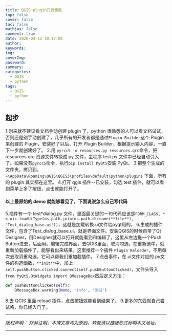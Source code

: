 ```yaml
---
title: QGIS plugin开发使用
top: false
cover: false
toc: false
mathjax: false
comment: true
date: 2020-04-12 10:17:00
author:
keywords:
img:
coverImg:
password:
summary:
categories:
  - QGIS
  - python
tags:
  - QGIS
  - python
---
```


## 起步

1.刚来就不建议看文档手动创建 plugin 了，python 很熟悉的人可以看文档试试，否则还是别手动创建了，几乎所有的开发者都是通过`Plugin Builder`这个 Plugin 来创建的 Plugin，安装好了以后，打开 Plugin Builder，根据提示输入内容，一直下一步就创建好了。 2.用 `pyrcc5 -o resources.py resources.qrc`命令，把 resources.qrc 资源文件转换成 py 文件，主程序 test.py 文件中已经自动引入了。如果没有`pyrcc5`命令，执行`pip install PyQt5`安装 PyQt。 3.把整个生成的文件夹，拷贝到，`~\AppData\Roaming\QGIS\QGIS3\profiles\default\python\plugins` 下面，所有的 plugin 其实都在这里。 4.打开 qgis 插件--已安装，勾选 test 插件，就可以看到菜单上多了按钮，点击就能打开了。

#### 以上最原始的 demo 就能够看见了，下面说说怎么自己写代码

5.插件有一个 test*dialog.py 文件，里面最关键的一句代码应该是`FORM_CLASS, * = uic.loadUiType(os.path.join(os.path.dirname(**file**), 'Test_dialog_base.ui'))`，这就是加载转换.ui文件给pyqt用的。 6.生成的插件文件，包含了Test_dialog_base.ui，就是界面文件。安装QGIS的时候自带了Qt Designer，用Designer就可以打开就能看到和编辑了，这里从左边拖一个Push Button进去，后面用。编辑完成界面，去QGIS里面，取消勾选，在重新选中，就重新加载插件了，能够看出来结果。这里推荐一个插件 `Plugin Reloader`，不用每次去取消重勾选，它可以帮我们重加载插件。 7.点击事件，在.ui文件对应的.py文件的构造函数，`**init**`中，加上`self.pushButton.clicked.connect(self.pushButtonClicked)`，文件头导入`from PyQt5.QtWidgets import QMessageBox`然后定义方法：

```python
def pushButtonClicked(self):
    QMessageBox.warning(None, 'info', '测试')
```

8.去 QGIS 里面 reload 插件，点击按钮就能看到结果了。 9.更多的东西就自己尝试咯，你已经入门了。

---

_版权声明：_
_除非注明，本博文章均为原创，转载请以链接形式标明本文地址。_

---
